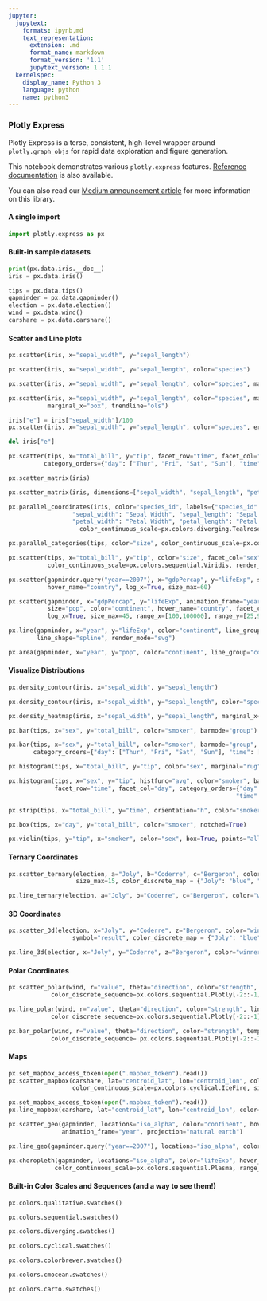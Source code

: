 ```yaml
---
jupyter:
  jupytext:
    formats: ipynb,md
    text_representation:
      extension: .md
      format_name: markdown
      format_version: '1.1'
      jupytext_version: 1.1.1
  kernelspec:
    display_name: Python 3
    language: python
    name: python3
---
```


### Plotly Express

Plotly Express is a terse, consistent, high-level wrapper around `plotly.graph_objs` for rapid data exploration and figure generation.

This notebook demonstrates various `plotly.express` features. [Reference documentation](https://plotly.github.io/plotly_express/plotly_express/) is also available.

You can also read our [Medium announcement article](https://medium.com/@plotlygraphs/introducing-plotly-express-808df010143d) for more information on this library.

#### A single import

```python
import plotly.express as px
```

#### Built-in sample datasets

```python
print(px.data.iris.__doc__)
iris = px.data.iris()
```

```python
tips = px.data.tips()
gapminder = px.data.gapminder()
election = px.data.election()
wind = px.data.wind()
carshare = px.data.carshare()
```

#### Scatter and Line plots

```python
px.scatter(iris, x="sepal_width", y="sepal_length")
```

```python
px.scatter(iris, x="sepal_width", y="sepal_length", color="species")
```

```python
px.scatter(iris, x="sepal_width", y="sepal_length", color="species", marginal_y="rug", marginal_x="histogram")
```

```python
px.scatter(iris, x="sepal_width", y="sepal_length", color="species", marginal_y="violin",
           marginal_x="box", trendline="ols")
```

```python
iris["e"] = iris["sepal_width"]/100
px.scatter(iris, x="sepal_width", y="sepal_length", color="species", error_x="e", error_y="e")
```

```python
del iris["e"]
```

```python
px.scatter(tips, x="total_bill", y="tip", facet_row="time", facet_col="day", color="smoker", trendline="ols",
          category_orders={"day": ["Thur", "Fri", "Sat", "Sun"], "time": ["Lunch", "Dinner"]})
```

```python
px.scatter_matrix(iris)
```

```python
px.scatter_matrix(iris, dimensions=["sepal_width", "sepal_length", "petal_width", "petal_length"], color="species")
```

```python
px.parallel_coordinates(iris, color="species_id", labels={"species_id": "Species",
                  "sepal_width": "Sepal Width", "sepal_length": "Sepal Length",
                  "petal_width": "Petal Width", "petal_length": "Petal Length", },
                    color_continuous_scale=px.colors.diverging.Tealrose, color_continuous_midpoint=2)
```

```python
px.parallel_categories(tips, color="size", color_continuous_scale=px.colors.sequential.Inferno)
```

```python
px.scatter(tips, x="total_bill", y="tip", color="size", facet_col="sex",
           color_continuous_scale=px.colors.sequential.Viridis, render_mode="webgl")
```

```python
px.scatter(gapminder.query("year==2007"), x="gdpPercap", y="lifeExp", size="pop", color="continent",
           hover_name="country", log_x=True, size_max=60)
```

```python
px.scatter(gapminder, x="gdpPercap", y="lifeExp", animation_frame="year", animation_group="country",
           size="pop", color="continent", hover_name="country", facet_col="continent",
           log_x=True, size_max=45, range_x=[100,100000], range_y=[25,90])
```

```python
px.line(gapminder, x="year", y="lifeExp", color="continent", line_group="country", hover_name="country",
        line_shape="spline", render_mode="svg")
```

```python
px.area(gapminder, x="year", y="pop", color="continent", line_group="country")
```

#### Visualize Distributions

```python
px.density_contour(iris, x="sepal_width", y="sepal_length")
```

```python
px.density_contour(iris, x="sepal_width", y="sepal_length", color="species", marginal_x="rug", marginal_y="histogram")
```

```python
px.density_heatmap(iris, x="sepal_width", y="sepal_length", marginal_x="rug", marginal_y="histogram")
```

```python
px.bar(tips, x="sex", y="total_bill", color="smoker", barmode="group")
```

```python
px.bar(tips, x="sex", y="total_bill", color="smoker", barmode="group", facet_row="time", facet_col="day",
       category_orders={"day": ["Thur", "Fri", "Sat", "Sun"], "time": ["Lunch", "Dinner"]})
```

```python
px.histogram(tips, x="total_bill", y="tip", color="sex", marginal="rug", hover_data=tips.columns)
```

```python
px.histogram(tips, x="sex", y="tip", histfunc="avg", color="smoker", barmode="group",
             facet_row="time", facet_col="day", category_orders={"day": ["Thur", "Fri", "Sat", "Sun"],
                                                                "time": ["Lunch", "Dinner"]})
```

```python
px.strip(tips, x="total_bill", y="time", orientation="h", color="smoker")
```

```python
px.box(tips, x="day", y="total_bill", color="smoker", notched=True)
```

```python
px.violin(tips, y="tip", x="smoker", color="sex", box=True, points="all", hover_data=tips.columns)
```

#### Ternary Coordinates

```python
px.scatter_ternary(election, a="Joly", b="Coderre", c="Bergeron", color="winner", size="total", hover_name="district",
                   size_max=15, color_discrete_map = {"Joly": "blue", "Bergeron": "green", "Coderre":"red"} )
```

```python
px.line_ternary(election, a="Joly", b="Coderre", c="Bergeron", color="winner", line_dash="winner")
```

#### 3D Coordinates

```python
px.scatter_3d(election, x="Joly", y="Coderre", z="Bergeron", color="winner", size="total", hover_name="district",
                  symbol="result", color_discrete_map = {"Joly": "blue", "Bergeron": "green", "Coderre":"red"})
```

```python
px.line_3d(election, x="Joly", y="Coderre", z="Bergeron", color="winner", line_dash="winner")
```

#### Polar Coordinates

```python
px.scatter_polar(wind, r="value", theta="direction", color="strength", symbol="strength",
            color_discrete_sequence=px.colors.sequential.Plotly[-2::-1])
```

```python
px.line_polar(wind, r="value", theta="direction", color="strength", line_close=True,
            color_discrete_sequence=px.colors.sequential.Plotly[-2::-1])
```

```python
px.bar_polar(wind, r="value", theta="direction", color="strength", template="plotly_dark",
            color_discrete_sequence= px.colors.sequential.Plotly[-2::-1])
```

#### Maps

```python
px.set_mapbox_access_token(open(".mapbox_token").read())
px.scatter_mapbox(carshare, lat="centroid_lat", lon="centroid_lon", color="peak_hour", size="car_hours",
                  color_continuous_scale=px.colors.cyclical.IceFire, size_max=15, zoom=10)
```

```python
px.set_mapbox_access_token(open(".mapbox_token").read())
px.line_mapbox(carshare, lat="centroid_lat", lon="centroid_lon", color="peak_hour")
```

```python
px.scatter_geo(gapminder, locations="iso_alpha", color="continent", hover_name="country", size="pop",
               animation_frame="year", projection="natural earth")
```

```python
px.line_geo(gapminder.query("year==2007"), locations="iso_alpha", color="continent", projection="orthographic")
```

```python
px.choropleth(gapminder, locations="iso_alpha", color="lifeExp", hover_name="country", animation_frame="year",
             color_continuous_scale=px.colors.sequential.Plasma, range_color=[20,80])
```

#### Built-in Color Scales and Sequences (and a way to see them!)

```python
px.colors.qualitative.swatches()
```

```python
px.colors.sequential.swatches()
```

```python
px.colors.diverging.swatches()
```

```python
px.colors.cyclical.swatches()
```

```python
px.colors.colorbrewer.swatches()
```

```python
px.colors.cmocean.swatches()
```

```python
px.colors.carto.swatches()
```

